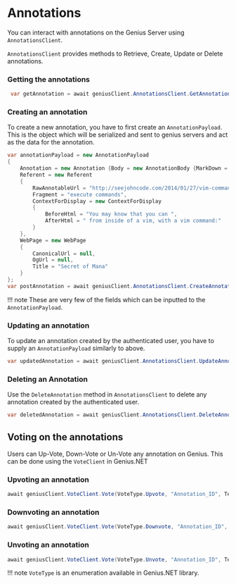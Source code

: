 # Annotations

You can interact with annotations on the Genius Server using `AnnotationsClient`. 

`AnnotationsClient` provides methods to Retrieve, Create, Update or Delete annotations.

### Getting the annotations

``` C#
 var getAnnotation = await geniusClient.AnnotationsClient.GetAnnotation("ANNOTATION_ID", TextFormat.Dom);
```

### Creating an annotation

To create a new annotation, you have to first create an `AnnotationPayload`. This is the object which will be serialized and sent to genius servers and act as the data for the annotation.

``` C#
var annotationPayload = new AnnotationPayload
{
    Annotation = new Annotation {Body = new AnnotationBody {MarkDown = "hello **world!**"}},
    Referent = new Referent
    {
        RawAnnotableUrl = "http://seejohncode.com/2014/01/27/vim-commands-piping/",
        Fragment = "execute commands",
        ContextForDisplay = new ContextForDisplay
        {
            BeforeHtml = "You may know that you can ",
            AfterHtml = " from inside of a vim, with a vim command:"
        }
    },
    WebPage = new WebPage
    {
        CanonicalUrl = null,
        OgUrl = null,
        Title = "Secret of Mana"
    }
};
var postAnnotation = await geniusClient.AnnotationsClient.CreateAnnotation(annotationPayload, TextFormat.Dom);
```

!!! note
    These are very few of the fields which can be inputted to the `AnnotationPayload`.

### Updating an annotation

To update an annotation created by the authenticated user, you have to supply an `AnnotationPayload` similarly to above.

``` C#
var updatedAnnotation = await geniusClient.AnnotationsClient.UpdateAnnotation(postAnnotation.Response.Id, annotationUpdatePayload, TextFormat.Dom);
```

### Deleting an Annotation

Use the `DeleteAnnotation` method in `AnnotationsClient` to delete any annotation created by the authenticated user.

``` C#
var deletedAnnotation = await geniusClient.AnnotationsClient.DeleteAnnotation(postAnnotation.Response.Id, TextFormat.Dom);
```

## Voting on the annotations

Users can Up-Vote, Down-Vote or Un-Vote any annotation on Genius. This can be done using the `VoteClient` in Genius.NET

### Upvoting an annotation

``` C#
await geniusClient.VoteClient.Vote(VoteType.Upvote, "Annotation_ID", TextFormat.Dom);
```

### Downvoting an annotation

``` C#
await geniusClient.VoteClient.Vote(VoteType.Downvote, "Annotation_ID", TextFormat.Dom);
```

### Unvoting an annotation

``` C#
await geniusClient.VoteClient.Vote(VoteType.Unvote, "Annotation_ID", TextFormat.Dom);
```

!!! note
    `VoteType` is an enumeration available in Genius.NET library.